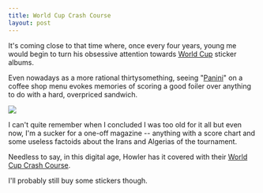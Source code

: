 ```yaml
---
title: World Cup Crash Course
layout: post
---
```


It's coming close to that time where, once every four years, young me
would begin to turn his obsessive attention towards [World
Cup](http://www.fifa.com/worldcup/index.html) sticker albums.

Even nowadays as a more rational thirtysomething, seeing
"[Panini](https://store.paniniamerica.net)" on a coffee shop menu
evokes memories of scoring a good foiler over anything to do with a
hard, overpriced sandwich.

<img src="http://1.bp.blogspot.com/-qD9BiR-8_F4/Uv-HcICAyVI/AAAAAAAAH3U/l7uM6bhdo_g/s1600/Planche+Panini+Irlande+du+Nord+Mexico+86.png" class="img-responsive img-rounded" />

I can't quite remember when I concluded I was too old for it all but
even now, I'm a sucker for a one-off magazine -- anything with a score
chart and some useless factoids about the Irans and Algerias of the
tournament.

Needless to say, in this digital age, Howler has it covered with their
[World Cup Crash
Course](http://www.howlermagazine.com/wc-crash-course-1/).

I'll probably still buy some stickers though.

